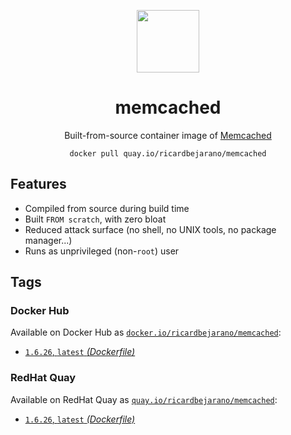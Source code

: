 <div align="center">
	<p><img src="https://em-content.zobj.net/thumbs/160/apple/325/rabbit_1f407.png" width="100px"></p>
	<h1>memcached</h1>
	<p>Built-from-source container image of <a href="https://memcached.org/">Memcached</a></p>
	<code>docker pull quay.io/ricardbejarano/memcached</code>
</div>


## Features

* Compiled from source during build time
* Built `FROM scratch`, with zero bloat
* Reduced attack surface (no shell, no UNIX tools, no package manager...)
* Runs as unprivileged (non-`root`) user


## Tags

### Docker Hub

Available on Docker Hub as [`docker.io/ricardbejarano/memcached`](https://hub.docker.com/r/ricardbejarano/memcached):

- [`1.6.26`, `latest` *(Dockerfile)*](Dockerfile)

### RedHat Quay

Available on RedHat Quay as [`quay.io/ricardbejarano/memcached`](https://quay.io/repository/ricardbejarano/memcached):

- [`1.6.26`, `latest` *(Dockerfile)*](Dockerfile)
